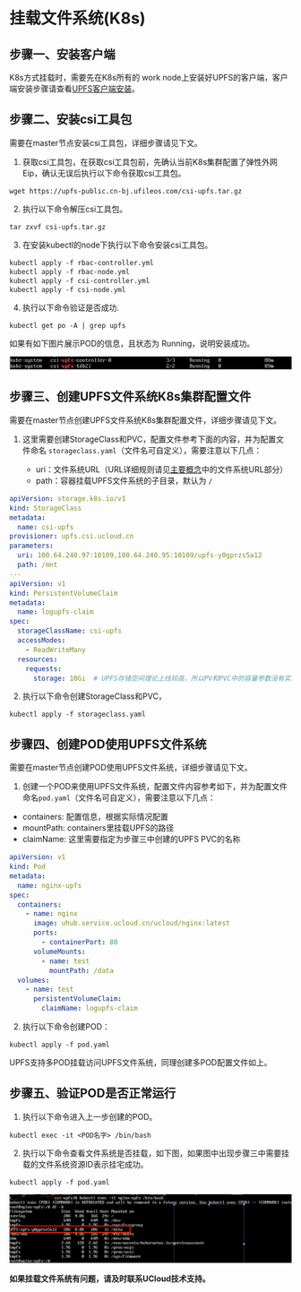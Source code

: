 # 挂载文件系统(K8s)

## 步骤一、安装客户端

K8s方式挂载时，需要先在K8s所有的 work node上安装好UPFS的客户端，客户端安装步骤请查看[UPFS客户端安装](/upfs/upfs_guide/client_install.md)。


## 步骤二、安装csi工具包
  
  需要在master节点安装csi工具包，详细步骤请见下文。

  1. 获取csi工具包，在获取csi工具包前，先确认当前K8s集群配置了弹性外网Eip，确认无误后执行以下命令获取csi工具包。

```shell
wget https://upfs-public.cn-bj.ufileos.com/csi-upfs.tar.gz
```

  2. 执行以下命令解压csi工具包。

```shell
tar zxvf csi-upfs.tar.gz
```
  3. 在安装kubectl的node下执行以下命令安装csi工具包。

```shell
kubectl apply -f rbac-controller.yml
kubectl apply -f rbac-node.yml
kubectl apply -f csi-controller.yml
kubectl apply -f csi-node.yml
```
  4. 执行以下命令验证是否成功.

```shell
kubectl get po -A | grep upfs
```

   如果有如下图片展示POD的信息，且状态为 Running，说明安装成功。

   ![](/images/upfs_guide/k8s_mount1.png)

## 步骤三、创建UPFS文件系统K8s集群配置文件

  需要在master节点创建UPFS文件系统K8s集群配置文件，详细步骤请见下文。

  1. 这里需要创建StorageClass和PVC，配置文件参考下面的内容，并为配置文件命名 ```storageclass.yaml```（文件名可自定义），需要注意以下几点：
  
     - uri：文件系统URL（URL详细规则请见[主要概念](/upfs/upfs_manual_instruction/concept)中的文件系统URL部分）
     - path：容器挂载UPFS文件系统的子目录，默认为 ```/```


```yaml
apiVersion: storage.k8s.io/v1
kind: StorageClass
metadata:
  name: csi-upfs
provisioner: upfs.csi.ucloud.cn
parameters:
  uri: 100.64.240.97:10109,100.64.240.95:10109/upfs-y0gprzs5a12
  path: /mnt
---
apiVersion: v1
kind: PersistentVolumeClaim
metadata:
  name: logupfs-claim
spec:
  storageClassName: csi-upfs
  accessModes:
    - ReadWriteMany
  resources:
    requests:
      storage: 10Gi  # UPFS存储空间理论上线较高，所以PV和PVC中的容量参数没有实际意义，这里的requests信息不会真实生效
```

  2. 执行以下命令创建StorageClass和PVC，

```shell
kubectl apply -f storageclass.yaml
```

## 步骤四、创建POD使用UPFS文件系统

 需要在master节点创建POD使用UPFS文件系统，详细步骤请见下文。

 1. 创建一个POD来使用UPFS文件系统，配置文件内容参考如下，并为配置文件命名```pod.yaml```（文件名可自定义），需要注意以下几点：

   - containers: 配置信息，根据实际情况配置
   - mountPath: containers⾥挂载UPFS的路径
   - claimName: 这⾥需要指定为步骤三中创建的UPFS PVC的名称

```yaml
apiVersion: v1
kind: Pod
metadata:
  name: nginx-upfs
spec:
  containers:
    - name: nginx
      image: uhub.service.ucloud.cn/ucloud/nginx:latest
      ports:
        - containerPort: 80
      volumeMounts:
        - name: test
          mountPath: /data
  volumes:
    - name: test
      persistentVolumeClaim:
        claimName: logupfs-claim
```

 2. 执行以下命令创建POD：

```shell
kubectl apply -f pod.yaml
```
UPFS支持多POD挂载访问UPFS文件系统，同理创建多POD配置文件如上。

## 步骤五、验证POD是否正常运行

 1. 执行以下命令进入上一步创建的POD。

```shell
kubectl exec -it <POD名字> /bin/bash
```
 2. 执行以下命令查看文件系统是否挂载，如下图，如果图中出现步骤三中需要挂载的文件系统资源ID表示挂宅成功。

```shell
kubectl apply -f pod.yaml
```
![](/images/upfs_guide/k8s_mount2.png)

**如果挂载文件系统有问题，请及时联系UCloud技术支持。**